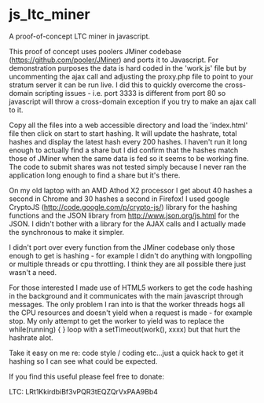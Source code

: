 js_ltc_miner
============

A proof-of-concept LTC miner in javascript.

This proof of concept uses poolers JMiner codebase (https://github.com/pooler/JMiner) and ports it to Javascript. For demonstration purposes the data is hard coded in the 'work.js' file but by uncommenting the ajax call and adjusting the proxy.php file to point to your stratum server it can be run live. I did this to quickly overcome the cross-domain scripting issues - i.e. port 3333 is different from port 80 so javascript will throw a cross-domain exception if you try to make an ajax call to it.

Copy all the files into a web accessible directory and load the 'index.html' file then click on start to start hashing. It will update the hashrate, total hashes and display the latest hash every 200 hashes. I haven't run it long enough to actually find a share but I did confirm that the hashes match those of JMiner when the same data is fed so it seems to be working fine. The code to submit shares was not tested simply because I never ran the application long enough to find a share but it's there.

On my old laptop with an AMD Athod X2 processor I get about 40 hashes a second in Chrome and 30 hashes a second in Firefox! I used google CryptoJS (http://code.google.com/p/crypto-js/) library for the hashing functions and the JSON library from http://www.json.org/js.html for the JSON. I didn't bother with a library for the AJAX calls and I actually made the synchronous to make it simpler. 

I didn't port over every function from the JMiner codebase only those enough to get is hashing - for example I didn't do anything with longpolling or multiple threads or cpu throttling. I think they are all possible there just wasn't a need.

For those interested I made use of HTML5 workers to get the code hashing in the background and it communicates with the main javascript through messages. The only problem I ran into is that the worker threads hogs all the CPU resources and doesn't yield when a request is made - for example stop. My only attempt to get the worker to yield was to replace the while(running) { } loop with a setTimeout(work(), xxxx) but that hurt the hashrate alot.

Take it easy on me re: code style / coding etc...just a quick hack to get it hashing so I can see what could be expected.

If you find this useful please feel free to donate:

LTC: LRt1KkirdbiBf3vPQR3tEQZQrVxPAA9Bb4
